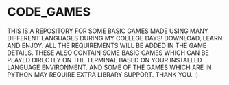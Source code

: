 # CODE_GAMES
THIS IS A REPOSITORY FOR SOME BASIC GAMES MADE USING MANY DIFFERENT LANGUAGES DURING MY COLLEGE DAYS! DOWNLOAD, LEARN AND ENJOY. ALL THE REQUIREMENTS WILL BE ADDED IN THE GAME DETAILS.
THESE ALSO CONTAIN SOME BASIC GAMES WHICH CAN BE PLAYED DIRECTLY ON THE TERMINAL BASED ON YOUR INSTALLED LANGUAGE ENVIRONMENT.
AND SOME OF THE GAMES WHICH ARE IN PYTHON MAY REQUIRE EXTRA LIBRARY SUPPORT. THANK YOU. :)
